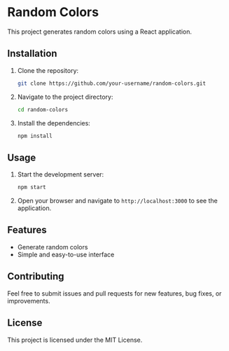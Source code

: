 # Random Colors

This project generates random colors using a React application.

## Installation

1. Clone the repository:
   ```bash
   git clone https://github.com/your-username/random-colors.git
   ```
2. Navigate to the project directory:
   ```bash
   cd random-colors
   ```
3. Install the dependencies:
   ```bash
   npm install
   ```

## Usage

1. Start the development server:
   ```bash
   npm start
   ```
2. Open your browser and navigate to `http://localhost:3000` to see the application.

## Features

- Generate random colors
- Simple and easy-to-use interface

## Contributing

Feel free to submit issues and pull requests for new features, bug fixes, or improvements.

## License

This project is licensed under the MIT License.

